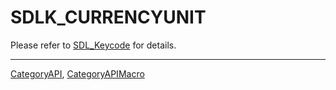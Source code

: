 # SDLK_CURRENCYUNIT

Please refer to [SDL_Keycode](SDL_Keycode) for details.

----
[CategoryAPI](CategoryAPI), [CategoryAPIMacro](CategoryAPIMacro)

